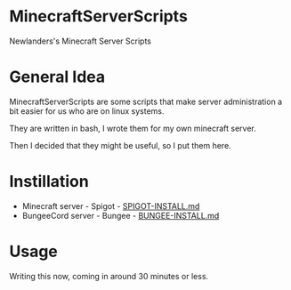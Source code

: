 MinecraftServerScripts
======================

Newlanders's Minecraft Server Scripts

General Idea
============
MinecraftServerScripts are some scripts that make server administration a bit easier for us who are on linux systems.

They are written in bash, I wrote them for my own minecraft server.

Then I decided that they might be useful, so I put them here.

Instillation
============
* Minecraft server - Spigot - [SPIGOT-INSTALL.md](SPIGOT-INSTALL.md)
* BungeeCord server - Bungee - [BUNGEE-INSTALL.md](BUNGEE-INSTALL.md)

Usage
=====
Writing this now, coming in around 30 minutes or less.
